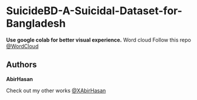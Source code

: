 # SuicideBD-A-Suicidal-Dataset-for-Bangladesh

**Use google colab for better visual experience.**
Word cloud Follow this repo [@WordCloud](https://github.com/XAbirHasan/WordCloud)

## Authors

**AbirHasan**

Check out my other works [@XAbirHasan](https://github.com/XAbirHasan)

